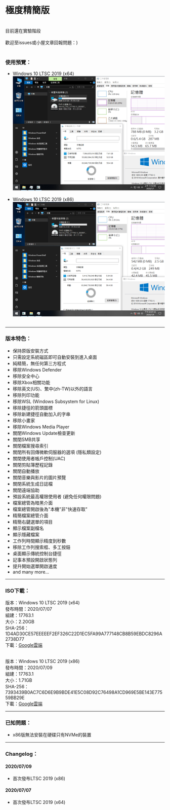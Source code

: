 # 極度精簡版

<br>
目前還在實驗階段
<br><br>
歡迎至issues或小屋文章回報問題：)
<br><br>

### 使用預覽：
- Windows 10 LTSC 2019 (x64)
![Win10_LTSC_(17763.1)_x64_20200707.png](/preview/Win10_LTSC_(17763.1)_x64_20200707.png)
<br><br>
- Windows 10 LTSC 2019 (x86)
![Win10_LTSC_(17763.1)_x86_20200709.png](/preview/Win10_LTSC_(17763.1)_x86_20200709.png)
<br><br>

----

### 版本特色：
- 保持原版安裝方式
- 只需設定系統磁區即可自動安裝到進入桌面
- 純精簡，無任何第三方程式
- 移除Windows Defender
- 移除安全中心
- 移除Xbox相關功能
- 移除英文(US)、繁中(zh-TW)以外的語言
- 移除列印功能
- 移除WSL (Windows Subsystem for Linux)
- 移除捷徑的箭頭圖標
- 移除新建捷徑自動加入的字串
- 移除小畫家
- 移除Windows Media Player
- 關閉Windows Update檢查更新
- 關閉SMB共享
- 關閉檔案搜尋索引
- 關閉所有回傳微軟伺服器的選項 (隱私類設定)
- 關閉使用者帳戶控制(UAC)
- 關閉剪貼簿歷程記錄
- 關閉自動播放
- 關閉音樂與影片的圖片預覽
- 關閉系統生成日誌檔
- 關閉遠端協助
- 預設系統最高權限使用者 (避免任何權限問題)
- 檔案總管為暗黑介面
- 檔案總管開啟後為"本機"非"快速存取"
- 精簡檔案總管介面
- 精簡右鍵選單的項目
- 顯示檔案副檔名
- 顯示隱藏檔案
- 工作列時間顯示精度到秒數
- 移除工作列搜索框、多工按鈕
- 桌面顯示傳統控制台捷徑
- 記事本預設開啟狀態列
- 提升開始選單開啟速度
- and many more...

----

### ISO下載：
版本：Windows 10 LTSC 2019 (x64)<br>
發布時間：2020/07/07<br>
組建：17763.1<br>
大小：2.20GB<br>
SHA-256：1D4AD30CE57EEEEEF2EF326C22D1EC5FA99A777148CB8B59EBDC8296A2738D77<br>
下載：[Google雲端](http://tiny.cc/win10_ltsc_x64_20200707)<br><br>

版本：Windows 10 LTSC 2019 (x86)<br>
發布時間：2020/07/09<br>
組建：17763.1<br>
大小：1.71GB<br>
SHA-256：7393439B0AC7C6D6E9B9BDE41E5C08D92C76498A1CD969E5BE143E77559BB29E<br>
下載：[Google雲端](http://tiny.cc/win10_ltsc_x86_20200709)<br>

----

### 已知問題：
- x86版無法安裝在硬碟只有NVMe的裝置

----

### Changelog：
#### 2020/07/09
- 首次發布LTSC 2019 (x86)

#### 2020/07/07
- 首次發布LTSC 2019 (x64)
